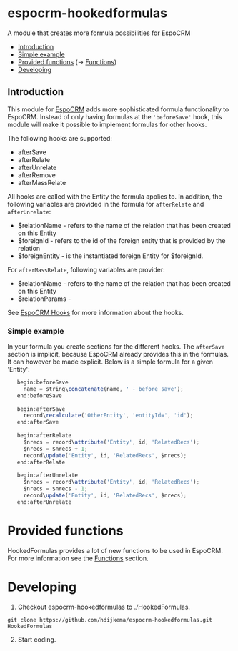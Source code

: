 # espocrm-hookedformulas
A module that creates more formula possibilities for EspoCRM

* [Introduction](#n1)
* [Simple example](#n2)
* [Provided functions](#n3) (-> [Functions](https://github.com/hdijkema/espocrm-hookedformulas/wiki/Functions))
* [Developing](#n4)

<a name="n1"></a>
## Introduction
This module for [EspoCRM](https://github.com/espocrm/espocrm) adds more sophisticated formula functionality to EspoCRM.
Instead of only having formulas at the `'beforeSave'` hook, this module will make it possible to implement formulas for other hooks.

The following hooks are supported:

* afterSave 
* afterRelate 
* afterUnrelate 
* afterRemove
* afterMassRelate

All hooks are called with the Entity the formula applies to. In addition, the following variables are provided in the formula for `afterRelate` and `afterUnrelate`:

* $relationName - refers to the name of the relation that has been created on this Entity
* $foreignId - refers to the id of the foreign entity that is provided by the relation
* $foreignEntity - is the instantiated foreign Entity for $foreignId.

For `afterMassRelate`, following variables are provider:

* $relationName - refers to the name of the relation that has been created on this Entity
* $relationParams - <not used>

See [EspoCRM Hooks](https://docs.espocrm.com/development/hooks/) for more information about the hooks.

<a name="n2"></a>
### Simple example

In your formula you create sections for the different hooks. The `afterSave` section is implicit, because EspoCRM already provides this in the formulas. It can however be made explicit. Below is a simple formula for a given 'Entity':

```javascript
   begin:beforeSave
     name = string\concatenate(name, ' - before save');
   end:beforeSave
   
   begin:afterSave
     record\recalculate('OtherEntity', 'entityId=', 'id');
   end:afterSave
   
   begin:afterRelate
     $nrecs = record\attribute('Entity', id, 'RelatedRecs');
     $nrecs = $nrecs + 1;
     record\update('Entity', id, 'RelatedRecs', $nrecs); 
   end:afterRelate
   
   begin:afterUnrelate
     $nrecs = record\attribute('Entity', id, 'RelatedRecs');
     $nrecs = $nrecs - 1;
     record\update('Entity', id, 'RelatedRecs', $nrecs); 
   end:afterUnrelate
```

<a name="n3"></a>
# Provided functions

HookedFormulas provides a lot of new functions to be used in EspoCRM. For more information see the [Functions](https://github.com/hdijkema/espocrm-hookedformulas/wiki/Functions) section.

<a name="n4"></a>
# Developing

1. Checkout espocrm-hookedformulas to ./HookedFormulas.
```
git clone https://github.com/hdijkema/espocrm-hookedformulas.git HookedFormulas
```
2. Start coding.



